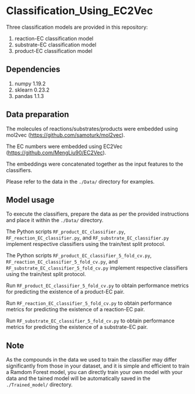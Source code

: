 # Classification_Using_EC2Vec
Three classification models are provided in this repository:

1. reaction-EC classification model
2. substrate-EC classification model
3. product-EC classification model
## Dependencies
1. numpy 1.19.2
2. sklearn 0.23.2
3. pandas 1.1.3

## Data preparation
The molecules of reactions/substrates/products were embedded using mol2vec (https://github.com/samoturk/mol2vec).

The EC numbers were embedded using EC2Vec (https://github.com/MengLiu90/EC2Vec).

The embeddings were concatenated together as the input features to the classifiers.

Please refer to the data in the ```./Data/``` directory for examples.

## Model usage
To execute the classifiers, prepare the data as per the provided instructions and place it within the ```./Data/``` directory.

The Python scripts ```RF_product_EC_classifier.py```, ```RF_reaction_EC_classifier.py```, and ```RF_substrate_EC_classifier.py``` implement respective classifiers using the train/test split protocol.

The Python scripts ```RF_product_EC_classifier_5_fold_cv.py```, ```RF_reaction_EC_classifier_5_fold_cv.py```, and ```RF_substrate_EC_classifier_5_fold_cv.py``` implement respective classifiers using the train/test split protocol.

Run ```RF_product_EC_classifier_5_fold_cv.py``` to obtain performance metrics for predicting the existence of a product-EC pair.

Run ```RF_reaction_EC_classifier_5_fold_cv.py``` to obtain performance metrics for predicting the existence of a reaction-EC pair.

Run ```RF_substrate_EC_classifier_5_fold_cv.py``` to obtain performance metrics for predicting the existence of a substrate-EC pair.

## Note
As the compounds in the data we used to train the classifier may differ significantly from those in your dataset, and it is simple and efficient to train a Ramdom Forest model, you can directly train your own model with your data and the tained model will be automatically saved in the ```./Trained_model/``` directory.



